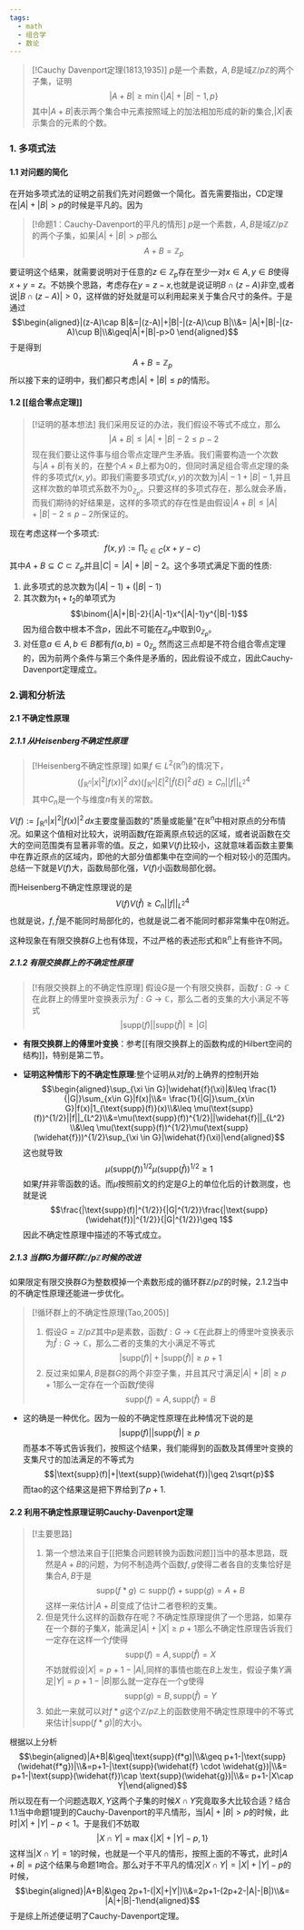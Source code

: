 ```yaml
---
tags:
  - math
  - 组合学
  - 数论
---
```


> [!Cauchy Davenport定理(1813,1935)]
> $p$是一个素数，$A,B$是域$\mathbb{Z}/p\mathbb{Z}$的两个子集，证明$$|A+B|\geq \min\{|A|+|B|-1,p\}$$其中$|A+B|$表示两个集合中元素按照域上的加法相加形成的新的集合,$|X|$表示集合的元素的个数。

### 1. 多项式法
#### 1.1 对问题的简化
在开始多项式法的证明之前我们先对问题做一个简化。首先需要指出，CD定理在$|A|+|B|>p$的时候是平凡的。因为

> [!命题1：Cauchy-Davenport的平凡的情形]
> $p$是一个素数，$A,B$是域$\mathbb{Z}/p\mathbb{Z}$的两个子集，如果$|A|+|B|>p$那么$$A+B=\mathbb{Z}_p$$

要证明这个结果，就需要说明对于任意的$z \in \mathbb{Z}_p$存在至少一对$x\in A,y\in B$使得$x+y=z$。不妨换个思路，考虑存在$y=z-x$,也就是说证明$B\cap (z-A)$非空,或者说$|B\cap (z-A)|>0$，这样做的好处就是可以利用起来关于集合尺寸的条件。于是通过$$\begin{aligned}|(z-A)\cap B|&=|(z-A)|+|B|-|(z-A)\cup B|\\&= |A|+|B|-|(z-A)\cup B|\\&\geq|A|+|B|-p>0 \end{aligned}$$
于是得到$$A+B=\mathbb{Z}_p$$
所以接下来的证明中，我们都只考虑$|A|+|B|\leq p$的情形。
#### 1.2 [[组合零点定理]]

> [!证明的基本想法]
> 我们采用反证的办法，我们假设不等式不成立，那么$$|A+B|\leq |A|+|B|-2\leq p-2$$现在我们要让这件事与组合零点定理产生矛盾。我们需要构造一个次数与$|A+B|$有关的，在整个$A\times B$上都为0的，但同时满足组合零点定理的条件的多项式$f(x,y)$。即我们需要多项式$f(x,y)$的次数为$|A|-1+|B|-1$,并且这样次数的单项式系数不为$0_{\mathbb{Z}_p}$。只要这样的多项式存在，那么就会矛盾，而我们期待的好结果是，这样的多项式的存在性是由假设$|A+B|\leq |A|+|B|-2\leq p-2$所保证的。

现在考虑这样一个多项式:$$f(x,y):=\prod_{c\in C}(x+y-c)$$其中$A+B\subseteq C \subset \mathbb{Z}_p$并且$|C|=|A|+|B|-2$。这个多项式满足下面的性质:
1. 此多项式的总次数为$(|A|-1)+(|B|-1)$
2. 其次数为$t_1+t_2$的单项式为$$\binom{|A|+|B|-2}{|A|-1}x^{|A|-1}y^{|B|-1}$$因为组合数中根本不含$p$，因此不可能在$\mathbb{Z}_p$中取到$0_{\mathbb{Z}_p}$。
3. 对任意$a\in A,b\in B$都有$f(a,b)=0_{\mathbb{Z}_p}$
然而这三点却是不符合组合零点定理的，因为前两个条件与第三个条件是矛盾的，因此假设不成立，因此Cauchy-Davenport定理成立。

### 2.调和分析法

#### 2.1 不确定性原理

##### 2.1.1 从Heisenberg不确定性原理

> [!Heisenberg不确定性原理]
> 如果$f \in L^2(\mathbb{R}^n)$的情况下，$$\left(\int_{\mathbb{R}^n}|x|^2|f(x)|^2\,dx\right)\left(\int_{\mathbb{R}^n}|\xi|^2|\widehat{f}(\xi)|^2\,d\xi\right)\geq C_n||f||_{L^2}^4$$其中$C_n$是一个与维度$n$有关的常数。

$V(f):=\int_{\mathbb{R}^n}|x|^2|f(x)|^2\,dx$主要度量函数的"质量或能量"在$\mathbb{R}^n$中相对原点的分布情况。如果这个值相对比较大，说明函数$f$在距离原点较远的区域，或者说函数在交大的空间范围类有显著非零的值。反之，如果$V(f)$比较小，这就意味着函数主要集中在靠近原点的区域内，即他的大部分值都集中在空间的一个相对较小的范围内。总结一下就是$V(f)$大，函数局部化强，$V(f)$小函数局部化弱。

而Heisenberg不确定性原理说的是$$V(f)V(\widehat{f})\geq C_n||f||_{L^2}^4$$也就是说，$f,\widehat{f}$是不能同时局部化的，也就是说二者不能同时都非常集中在$0$附近。

这种现象在有限交换群$G$上也有体现，不过严格的表述形式和$\mathbb{R}^n$上有些许不同。

##### 2.1.2 有限交换群上的不确定性原理

> [!有限交换群上的不确定性原理]
> 假设$G$是一个有限交换群，函数$f:G\to \mathbb{C}$在此群上的傅里叶变换表示为$\widehat{f}:G\to \mathbb{C}$，那么二者的支集的大小满足不等式$$|\text{supp}(f)||\text{supp}(\widehat{f})|\geq |G|$$

* **有限交换群上的傅里叶变换**：参考[[有限交换群上的函数构成的Hilbert空间的结构]]，特别是第二节。

* **证明这种情形下的不确定性原理**:整个证明从对$\widehat{f}$的上确界的控制开始
$$\begin{aligned}\sup_{\xi \in G}|\widehat{f}(\xi)|&\leq \frac{1}{|G|}\sum_{x\in G}|f(x)|\\&= \frac{1}{|G|}\sum_{x\in G}|f(x)|1_{\text{supp}(f)}(x)\\&\leq \mu(\text{supp}(f))^{1/2}||f||_{L^2}\\&=\mu(\text{supp}(f))^{1/2}||\widehat{f}||_{L^2} \\&\leq \mu(\text{supp}(f))^{1/2}\mu(\text{supp}(\widehat{f}))^{1/2}\sup_{\xi \in G}|\widehat{f}(\xi)|\end{aligned}$$这也就导致$$\mu(\text{supp}(f))^{1/2}\mu(\text{supp}(\widehat{f}))^{1/2}\geq 1$$如果$f$并非零函数的话。而$\mu$按照前文的约定是$G$上的单位化后的计数测度，也就是说$$\frac{|\text{supp}(f)|^{1/2}}{|G|^{1/2}}\frac{|\text{supp}(\widehat{f})|^{1/2}}{|G|^{1/2}}\geq 1$$因此不确定性原理中描述的不等式成立。

##### 2.1.3 当群$G$为循环群$\mathbb{Z}/p\mathbb{Z}$时候的改进

如果限定有限交换群$G$为整数模掉一个素数形成的循环群$\mathbb{Z}/p\mathbb{Z}$的时候，2.1.2当中的不确定性原理还能进一步优化。

> [!循环群上的不确定性原理(Tao,2005)]
> 1. 假设$G=\mathbb{Z}/p\mathbb{Z}$其中$p$是素数，函数$f:G\to \mathbb{C}$在此群上的傅里叶变换表示为$\widehat{f}:G\to \mathbb{C}$，那么二者的支集的大小满足不等式$$|\text{supp}(f)|+|\text{supp}(\widehat{f})|\geq p+1$$
> 2. 反过来如果$A,B$是群$G$的两个非空子集，并且其尺寸满足$|A|+|B|\geq p+1$那么一定存在一个函数$f$使得$$\text{supp}(f)=A,\text{supp}(\widehat{f})=B$$

* 这的确是一种优化。因为一般的不确定性原理在此种情况下说的是$$|\text{supp}(f)||\text{supp}(\widehat{f})|\geq p$$而基本不等式告诉我们，按照这个结果，我们能得到的函数及其傅里叶变换的支集尺寸的加法满足的不等式为$$|\text{supp}(f)|+|\text{supp}(\widehat{f})|\geq 2\sqrt{p}$$而tao的这个结果这是把下界给到了$p+1$.
#### 2.2 利用不确定性原理证明Cauchy-Davenport定理

> [!主要思路]
> 1. 第一个想法来自于[[把集合问题转换为函数问题]]当中的基本思路，既然是$A+B$的问题，为何不制造两个函数$f,g$使得二者各自的支集恰好是集合$A,B$于是$$\text{supp}(f*g)\subset \text{supp}(f)+\text{supp}(g)=A+B$$这样一来估计$|A+B|$变成了估计二者卷积的支集。
> 2. 但是凭什么这样的函数存在呢？不确定性原理提供了一个思路，如果存在一个群的子集$X$，能满足$|A|+|X|\geq p+1$那么不确定性原理告诉我们一定存在这样一个$f$使得$$\text{supp}(f)=A,\text{supp}(\widehat{f})=X$$不妨就假设$|X|=p+1-|A|$,同样的事情也能在$B$上发生，假设子集$Y$满足$|Y|= p+1-|B|$那么就一定存在一个$g$使得$$\text{supp}(g)=B,\text{supp}(\widehat{f})=Y$$
> 3. 如此一来就可以对$f*g$这个$\mathbb{Z}/p\mathbb{Z}$上的函数使用不确定性原理中的不等式来估计$|\text{supp}(f*g)|$的大小。

根据以上分析$$\begin{aligned}|A+B|&\geq|\text{supp}(f*g)|\\&\geq p+1-|\text{supp}(\widehat{f*g})|\\&=p+1-|\text{supp}(\widehat{f} \cdot \widehat{g})|\\&= p+1-|\text{supp}(\widehat{f})\cap \text{supp}(\widehat{g})|\\&= p+1-|X\cap Y|\end{aligned}$$所以现在有一个问题选取$X,Y$这两个子集的时候$X\cap Y$究竟取多大比较合适？结合1.1当中命题1提到的Cauchy-Davenport的平凡情形，当$|A|+|B|>p$的时候，此时$|X|+|Y|-p<1$。于是我们不妨取$$|X\cap Y|=\max\{|X|+|Y|-p,1\}$$这样当$|X\cap Y|=1$的时候，也就是一个平凡的情形，按照上面的不等式，此时$|A+B|=p$这个结果与命题1吻合。那么对于不平凡的情况$|X\cap Y|=|X|+|Y|-p$的时候，$$\begin{aligned}|A+B|&\geq 2p+1-(|X|+|Y|)\\&=2p+1-(2p+2-|A|-|B|)\\&= |A|+|B|-1\end{aligned}$$于是综上所述便证明了Cauchy-Davenport定理。